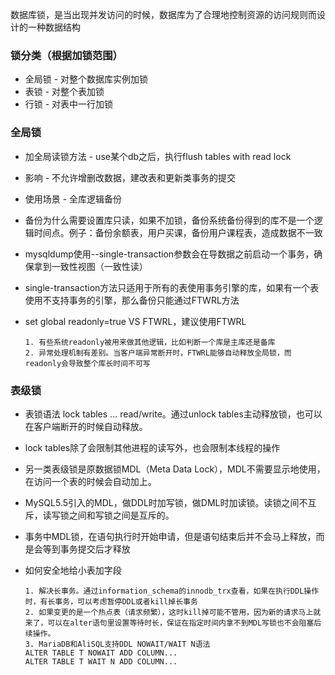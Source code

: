 数据库锁，是当出现并发访问的时候，数据库为了合理地控制资源的访问规则而设计的一种数据结构

### 锁分类（根据加锁范围）

- 全局锁 - 对整个数据库实例加锁
- 表锁 - 对整个表加锁
- 行锁 - 对表中一行加锁

### 全局锁

- 加全局读锁方法 - use某个db之后，执行flush tables with read lock

- 影响 - 不允许增删改数据，建改表和更新类事务的提交

- 使用场景 - 全库逻辑备份

- 备份为什么需要设置库只读，如果不加锁，备份系统备份得到的库不是一个逻辑时间点。例子：备份余额表，用户买课，备份用户课程表，造成数据不一致

- mysqldump使用--single-transaction参数会在导数据之前启动一个事务，确保拿到一致性视图（一致性读）

- single-transaction方法只适用于所有的表使用事务引擎的库，如果有一个表使用不支持事务的引擎，那么备份只能通过FTWRL方法

- set global readonly=true VS FTWRL，建议使用FTWRL

  ```
  1. 有些系统readonly被用来做其他逻辑，比如判断一个库是主库还是备库
  2. 异常处理机制有差别。当客户端异常断开时，FTWRL能够自动释放全局锁，而readonly会导致整个库长时间不可写
  ```

### 表级锁

- 表锁语法  lock tables ... read/write。通过unlock tables主动释放锁，也可以在客户端断开的时候自动释放。

- lock tables除了会限制其他进程的读写外，也会限制本线程的操作

- 另一类表级锁是原数据锁MDL（Meta Data Lock），MDL不需要显示地使用，在访问一个表的时候会自动加上。

- MySQL5.5引入的MDL，做DDL时加写锁，做DML时加读锁。读锁之间不互斥，读写锁之间和写锁之间是互斥的。

- 事务中MDL锁，在语句执行时开始申请，但是语句结束后并不会马上释放，而是会等到事务提交后才释放

- 如何安全地给小表加字段

  ```
  1. 解决长事务。通过information_schema的innodb_trx查看，如果在执行DDL操作时，有长事务，可以考虑暂停DDL或者kill掉长事务
  2. 如果变更的是一个热点表（请求频繁），这时kill掉可能不管用，因为新的请求马上就来了，可以在alter语句里设置等待时长，保证在指定时间内拿不到MDL写锁也不会阻塞后续操作。
  3. MariaDB和AliSQL支持DDL NOWAIT/WAIT N语法
  ALTER TABLE T NOWAIT ADD COLUMN...
  ALTER TABLE T WAIT N ADD COLUMN...
  ```

  